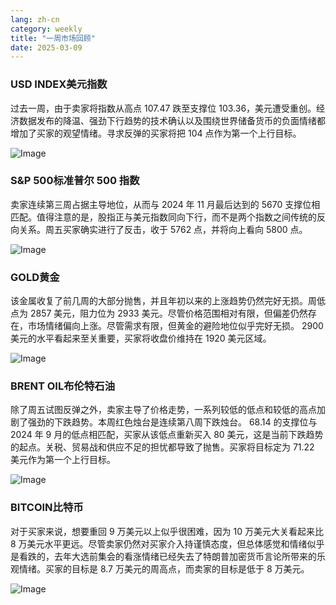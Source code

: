 ```yaml
---
lang: zh-cn
category: weekly
title: "一周市场回顾"
date: 2025-03-09
---
```


### USD INDEX美元指数

过去一周，由于卖家将指数从高点 107.47 跌至支撑位 103.36，美元遭受重创。经济数据发布的降温、强劲下行趋势的技术确认以及围绕世界储备货币的负面情绪都增加了买家的观望情绪。寻求反弹的买家将把 104 点作为第一个上行目标。

![Image](https://markleighedu.github.io/img/Mar-2025/09-Mar-2025/usdindex.jpg)

### S&P 500标准普尔 500 指数

卖家连续第三周占据主导地位，从而与 2024 年 11 月最后达到的 5670 支撑位相匹配。值得注意的是，股指正与美元指数同向下行，而不是两个指数之间传统的反向关系。周五买家确实进行了反击，收于 5762 点，并将向上看向 5800 点。

![Image](https://markleighedu.github.io/img/Mar-2025/09-Mar-2025/sp500.jpg)

### GOLD黄金

该金属收复了前几周的大部分抛售，并且年初以来的上涨趋势仍然完好无损。周低点为 2857 美元，阻力位为 2933 美元。尽管价格范围相对有限，但偏差仍然存在，市场情绪偏向上涨。尽管需求有限，但黄金的避险地位似乎完好无损。 2900 美元的水平看起来至关重要，买家将收盘价维持在 1920 美元区域。

![Image](https://markleighedu.github.io/img/Mar-2025/09-Mar-2025/gold.jpg)

### BRENT OIL布伦特石油

除了周五试图反弹之外，卖家主导了价格走势，一系列较低的低点和较低的高点加剧了强劲的下跌趋势。本周红色烛台是连续第八周下跌烛台。 68.14 的支撑位与 2024 年 9 月的低点相匹配，买家从该低点重新买入 80 美元，这是当前下跌趋势的起点。关税、贸易战和供应不足的担忧都导致了抛售。买家将目标定为 71.22 美元作为第一个上行目标。

![Image](https://markleighedu.github.io/img/Mar-2025/09-Mar-2025/brentoil.jpg)

### BITCOIN比特币

对于买家来说，想要重回 9 万美元以上似乎很困难，因为 10 万美元大关看起来比 8 万美元水平更远。尽管卖家仍然对买家介入持谨慎态度，但总体感觉和情绪似乎是看跌的，去年大选前集会的看涨情绪已经失去了特朗普加密货币言论所带来的乐观情绪。买家的目标是 8.7 万美元的周高点，而卖家的目标是低于 8 万美元。

![Image](https://markleighedu.github.io/img/Mar-2025/09-Mar-2025/bitcoin.jpg)

